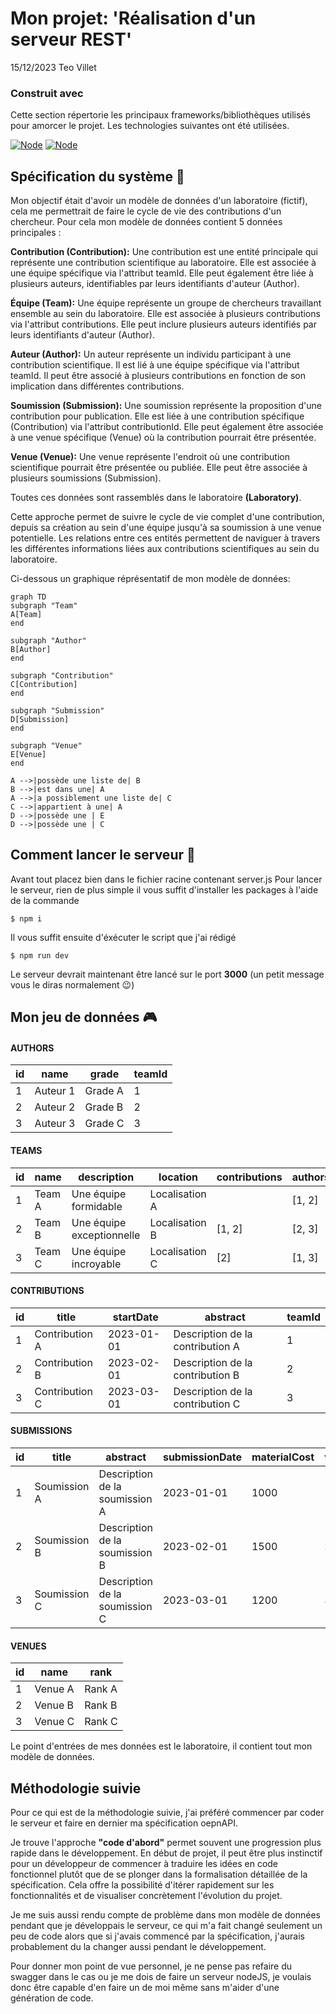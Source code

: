 # Mon projet: 'Réalisation d'un serveur REST'

15/12/2023
Teo Villet

### Construit avec

Cette section répertorie les principaux frameworks/bibliothèques utilisés pour amorcer le projet. Les technologies suivantes ont été utilisées.

[![Node][Node.js]][Node-url]
[![Node][Express.js]][Express-url]

## Spécification du système 📄

Mon objectif était d'avoir un modèle de données d'un laboratoire (fictif), cela me permettrait de faire le cycle de vie des contributions d'un chercheur. Pour cela mon modèle de données contient 5 données principales :

**Contribution (Contribution):**
Une contribution est une entité principale qui représente une contribution scientifique au laboratoire.
Elle est associée à une équipe spécifique via l'attribut teamId.
Elle peut également être liée à plusieurs auteurs, identifiables par leurs identifiants d'auteur (Author).

**Équipe (Team):**
Une équipe représente un groupe de chercheurs travaillant ensemble au sein du laboratoire.
Elle est associée à plusieurs contributions via l'attribut contributions.
Elle peut inclure plusieurs auteurs identifiés par leurs identifiants d'auteur (Author).

**Auteur (Author):**
Un auteur représente un individu participant à une contribution scientifique.
Il est lié à une équipe spécifique via l'attribut teamId.
Il peut être associé à plusieurs contributions en fonction de son implication dans différentes contributions.

**Soumission (Submission):**
Une soumission représente la proposition d'une contribution pour publication.
Elle est liée à une contribution spécifique (Contribution) via l'attribut contributionId.
Elle peut également être associée à une venue spécifique (Venue) où la contribution pourrait être présentée.

**Venue (Venue):**
Une venue représente l'endroit où une contribution scientifique pourrait être présentée ou publiée.
Elle peut être associée à plusieurs soumissions (Submission).

Toutes ces données sont rassemblés dans le laboratoire **(Laboratory)**.

Cette approche permet de suivre le cycle de vie complet d'une contribution, depuis sa création au sein d'une équipe jusqu'à sa soumission à une venue potentielle. Les relations entre ces entités permettent de naviguer à travers les différentes informations liées aux contributions scientifiques au sein du laboratoire.

Ci-dessous un graphique réprésentatif de mon modèle de données:

```mermaid
graph TD
subgraph "Team"
A[Team]
end

subgraph "Author"
B[Author]
end

subgraph "Contribution"
C[Contribution]
end

subgraph "Submission"
D[Submission]
end

subgraph "Venue"
E[Venue]
end

A -->|possède une liste de| B
B -->|est dans une| A
A -->|a possiblement une liste de| C
C -->|appartient à une| A
D -->|possède une | E
D -->|possède une | C

```

## Comment lancer le serveur 🚀

Avant tout placez bien dans le fichier racine contenant server.js
Pour lancer le serveur, rien de plus simple il vous suffit d'installer les packages à l'aide de la commande

```shell
$ npm i
```

Il vous suffit ensuite d'éxécuter le script que j'ai rédigé

```shell
$ npm run dev
```

Le serveur devrait maintenant être lancé sur le port **3000** (un petit message vous le diras normalement 😉)

## Mon jeu de données 🎮

#### AUTHORS

| id  | name     | grade   | teamId |
| --- | -------- | ------- | ------ |
| 1   | Auteur 1 | Grade A | 1      |
| 2   | Auteur 2 | Grade B | 2      |
| 3   | Auteur 3 | Grade C | 3      |

#### TEAMS

| id  | name   | description               | location       | contributions | authors |
| --- | ------ | ------------------------- | -------------- | ------------- | ------- |
| 1   | Team A | Une équipe formidable     | Localisation A |               | [1, 2]  |
| 2   | Team B | Une équipe exceptionnelle | Localisation B | [1, 2]        | [2, 3]  |
| 3   | Team C | Une équipe incroyable     | Localisation C | [2]           | [1, 3]  |

#### CONTRIBUTIONS

| id  | title          | startDate  | abstract                         | teamId |
| --- | -------------- | ---------- | -------------------------------- | ------ |
| 1   | Contribution A | 2023-01-01 | Description de la contribution A | 1      |
| 2   | Contribution B | 2023-02-01 | Description de la contribution B | 2      |
| 3   | Contribution C | 2023-03-01 | Description de la contribution C | 3      |

#### SUBMISSIONS

| id  | title        | abstract                       | submissionDate | materialCost | venueId | contributionId |
| --- | ------------ | ------------------------------ | -------------- | ------------ | ------- | -------------- |
| 1   | Soumission A | Description de la soumission A | 2023-01-01     | 1000         | 1       | 1              |
| 2   | Soumission B | Description de la soumission B | 2023-02-01     | 1500         | 2       | 2              |
| 3   | Soumission C | Description de la soumission C | 2023-03-01     | 1200         | 3       | 3              |

#### VENUES

| id  | name    | rank   |
| --- | ------- | ------ |
| 1   | Venue A | Rank A |
| 2   | Venue B | Rank B |
| 3   | Venue C | Rank C |

Le point d'entrées de mes données est le laboratoire, il contient tout mon modèle de données.

## Méthodologie suivie

Pour ce qui est de la méthodologie suivie, j'ai préféré commencer par coder le serveur et faire en dernier ma spécification oepnAPI.

Je trouve l'approche **"code d'abord"** permet souvent une progression plus rapide dans le développement. En début de projet, il peut être plus instinctif pour un développeur de commencer à traduire les idées en code fonctionnel plutôt que de se plonger dans la formalisation détaillée de la spécification. Cela offre la possibilité d'itérer rapidement sur les fonctionnalités et de visualiser concrètement l'évolution du projet.

Je me suis aussi rendu compte de problème dans mon modèle de données pendant que je développais le serveur, ce qui m'a fait changé seulement un peu de code alors que si j'avais commencé par la spécification, j'aurais probablement du la changer aussi pendant le développement.

Pour donner mon point de vue personnel, je ne pense pas refaire du swagger dans le cas ou je me dois de faire un serveur nodeJS, je voulais donc être capable d'en faire un de moi même sans m'aider d'une génération de code.

<!-- MARKDOWN LINKS & IMAGES -->

[Node.js]: https://img.shields.io/badge/Node.js-43853D?style=for-the-badge&logo=node.js&logoColor=white
[Node-url]: https://nodejs.org/en
[Express.js]: https://img.shields.io/badge/Express.js-404D59?style=for-the-badge
[Express-url]: https://expressjs.com/en
